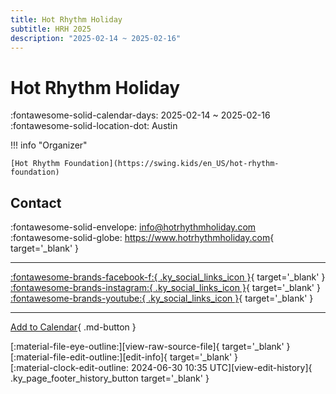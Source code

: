 ```yaml
---
title: Hot Rhythm Holiday
subtitle: HRH 2025
description: "2025-02-14 ~ 2025-02-16"
---
```


# Hot Rhythm Holiday 

:fontawesome-solid-calendar-days: 2025-02-14 ~ 2025-02-16  
:fontawesome-solid-location-dot: Austin  

!!! info "Organizer"

    [Hot Rhythm Foundation](https://swing.kids/en_US/hot-rhythm-foundation)  

## Contact

:fontawesome-solid-envelope: <info@hotrhythmholiday.com>  
:fontawesome-solid-globe: <https://www.hotrhythmholiday.com>{ target='_blank' }  

---

 [:fontawesome-brands-facebook-f:{ .ky_social_links_icon }](https://www.facebook.com/hotrhythmholiday){ target='_blank' } [:fontawesome-brands-instagram:{ .ky_social_links_icon }](https://instagram.com/hotrhythmholiday){ target='_blank' } [:fontawesome-brands-youtube:{ .ky_social_links_icon }](https://youtube.com/HotRhythmFoundation){ target='_blank' }

---

[Add to Calendar](https://swing.news/ics/2025/en_US/hot-rhythm-holiday-2025){ .md-button }

<div class="ky_page_footer" markdown>
<div class="ky_page_footer_trailing" markdown="span">
[:material-file-eye-outline:][view-raw-source-file]{ target='_blank' }
[:material-file-edit-outline:][edit-info]{ target='_blank' }
</div>
<div class="ky_page_footer_leading" markdown="span">
[:material-clock-edit-outline: 2024-06-30 10:35 UTC][view-edit-history]{ .ky_page_footer_history_button target='_blank' }
</div>
</div>

[view-raw-source-file]: https://github.com/swingdance/events/blob/main/2025/en_US/hot-rhythm-holiday-2025.json "View Raw Source File"
[edit-info]: https://github.com/swingdance/events/issues/new?assignees=&labels=update+event&projects=&template=03-update_entity.yml&title=%5B2025%2Fen_US%5D%20Update%20Event%3A%20Hot%20Rhythm%20Holiday&region=en_US&year=2025&id=hot-rhythm-holiday-2025&name=Hot%20Rhythm%20Holiday&org_id=hot-rhythm-foundation "Edit Info"

[view-edit-history]: https://github.com/swingdance/events/commits/main/2025/en_US/hot-rhythm-holiday-2025.json "View Edit History"
